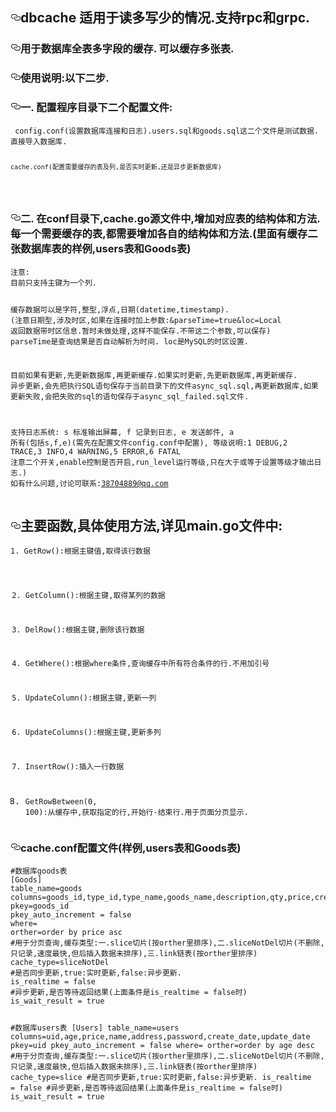   <div id="readme" class="Box-body readme blob js-code-block-container px-5">
    <article class="markdown-body entry-content" itemprop="text"><h2><a id="user-content-dbcache-适用于读多写少的情况支持rpc和grpc" class="anchor" aria-hidden="true" href="#dbcache-适用于读多写少的情况支持rpc和grpc"><svg class="octicon octicon-link" viewBox="0 0 16 16" version="1.1" width="16" height="16" aria-hidden="true"><path fill-rule="evenodd" d="M4 9h1v1H4c-1.5 0-3-1.69-3-3.5S2.55 3 4 3h4c1.45 0 3 1.69 3 3.5 0 1.41-.91 2.72-2 3.25V8.59c.58-.45 1-1.27 1-2.09C10 5.22 8.98 4 8 4H4c-.98 0-2 1.22-2 2.5S3 9 4 9zm9-3h-1v1h1c1 0 2 1.22 2 2.5S13.98 12 13 12H9c-.98 0-2-1.22-2-2.5 0-.83.42-1.64 1-2.09V6.25c-1.09.53-2 1.84-2 3.25C6 11.31 7.55 13 9 13h4c1.45 0 3-1.69 3-3.5S14.5 6 13 6z"></path></svg></a>dbcache 适用于读多写少的情况.支持rpc和grpc.</h2>
<h3><a id="user-content-用于数据库全表多字段的缓存-可以缓存多张表" class="anchor" aria-hidden="true" href="#用于数据库全表多字段的缓存-可以缓存多张表"><svg class="octicon octicon-link" viewBox="0 0 16 16" version="1.1" width="16" height="16" aria-hidden="true"><path fill-rule="evenodd" d="M4 9h1v1H4c-1.5 0-3-1.69-3-3.5S2.55 3 4 3h4c1.45 0 3 1.69 3 3.5 0 1.41-.91 2.72-2 3.25V8.59c.58-.45 1-1.27 1-2.09C10 5.22 8.98 4 8 4H4c-.98 0-2 1.22-2 2.5S3 9 4 9zm9-3h-1v1h1c1 0 2 1.22 2 2.5S13.98 12 13 12H9c-.98 0-2-1.22-2-2.5 0-.83.42-1.64 1-2.09V6.25c-1.09.53-2 1.84-2 3.25C6 11.31 7.55 13 9 13h4c1.45 0 3-1.69 3-3.5S14.5 6 13 6z"></path></svg></a>用于数据库全表多字段的缓存. 可以缓存多张表.</h3>
<h3><a id="user-content-使用说明以下二步" class="anchor" aria-hidden="true" href="#使用说明以下二步"><svg class="octicon octicon-link" viewBox="0 0 16 16" version="1.1" width="16" height="16" aria-hidden="true"><path fill-rule="evenodd" d="M4 9h1v1H4c-1.5 0-3-1.69-3-3.5S2.55 3 4 3h4c1.45 0 3 1.69 3 3.5 0 1.41-.91 2.72-2 3.25V8.59c.58-.45 1-1.27 1-2.09C10 5.22 8.98 4 8 4H4c-.98 0-2 1.22-2 2.5S3 9 4 9zm9-3h-1v1h1c1 0 2 1.22 2 2.5S13.98 12 13 12H9c-.98 0-2-1.22-2-2.5 0-.83.42-1.64 1-2.09V6.25c-1.09.53-2 1.84-2 3.25C6 11.31 7.55 13 9 13h4c1.45 0 3-1.69 3-3.5S14.5 6 13 6z"></path></svg></a>使用说明:以下二步.</h3>
<h3><a id="user-content-一-配置程序目录下二个配置文件" class="anchor" aria-hidden="true" href="#一-配置程序目录下二个配置文件"><svg class="octicon octicon-link" viewBox="0 0 16 16" version="1.1" width="16" height="16" aria-hidden="true"><path fill-rule="evenodd" d="M4 9h1v1H4c-1.5 0-3-1.69-3-3.5S2.55 3 4 3h4c1.45 0 3 1.69 3 3.5 0 1.41-.91 2.72-2 3.25V8.59c.58-.45 1-1.27 1-2.09C10 5.22 8.98 4 8 4H4c-.98 0-2 1.22-2 2.5S3 9 4 9zm9-3h-1v1h1c1 0 2 1.22 2 2.5S13.98 12 13 12H9c-.98 0-2-1.22-2-2.5 0-.83.42-1.64 1-2.09V6.25c-1.09.53-2 1.84-2 3.25C6 11.31 7.55 13 9 13h4c1.45 0 3-1.69 3-3.5S14.5 6 13 6z"></path></svg></a>一. 配置程序目录下二个配置文件:</h3>
<pre><code>	config.conf(设置数据库连接和日志).users.sql和goods.sql这二个文件是测试数据.直接导入数据库.
	
	cache.conf(配置需要缓存的表及列,是否实时更新,还是异步更新数据库)
</code></pre>
<h3><a id="user-content-二-在conf目录下cachego源文件中增加对应表的结构体和方法每一个需要缓存的表都需要增加各自的结构体和方法里面有缓存二张数据库表的样例users表和goods表" class="anchor" aria-hidden="true" href="#二-在conf目录下cachego源文件中增加对应表的结构体和方法每一个需要缓存的表都需要增加各自的结构体和方法里面有缓存二张数据库表的样例users表和goods表"><svg class="octicon octicon-link" viewBox="0 0 16 16" version="1.1" width="16" height="16" aria-hidden="true"><path fill-rule="evenodd" d="M4 9h1v1H4c-1.5 0-3-1.69-3-3.5S2.55 3 4 3h4c1.45 0 3 1.69 3 3.5 0 1.41-.91 2.72-2 3.25V8.59c.58-.45 1-1.27 1-2.09C10 5.22 8.98 4 8 4H4c-.98 0-2 1.22-2 2.5S3 9 4 9zm9-3h-1v1h1c1 0 2 1.22 2 2.5S13.98 12 13 12H9c-.98 0-2-1.22-2-2.5 0-.83.42-1.64 1-2.09V6.25c-1.09.53-2 1.84-2 3.25C6 11.31 7.55 13 9 13h4c1.45 0 3-1.69 3-3.5S14.5 6 13 6z"></path></svg></a>二. 在conf目录下,cache.go源文件中,增加对应表的结构体和方法.每一个需要缓存的表,都需要增加各自的结构体和方法.(里面有缓存二张数据库表的样例,users表和Goods表)</h3>
<pre><code>注意:
目前只支持主键为一个列.

缓存数据可以是字符,整型,浮点,日期(datetime,timestamp).	
(注意日期型,涉及时区,如果在连接时加上参数:&amp;parseTime=true&amp;loc=Local 返回数据带时区信息.暂时未做处理,这样不能保存.不带这二个参数,可以保存)
parseTime是查询结果是否自动解析为时间. loc是MySQL的时区设置.

目前如果有更新,先更新数据库,再更新缓存.如果实时更新,先更新数据库,再更新缓存.
异步更新,会先把执行SQL语句保存于当前目录下的文件async_sql.sql,再更新数据库,如果更新失败,会把失败的sql的语句保存于async_sql_failed.sql文件.

支持日志系统: s 标准输出屏幕, f 记录到日志, e 发送邮件, a 所有(包括s,f,e)(需先在配置文件config.conf中配置),
等级说明:1 DEBUG,2 TRACE,3 INFO,4 WARNING,5 ERROR,6 FATAL
注意二个开关,enable控制是否开启,run_level运行等级,只在大于或等于设置等级才输出日志.)
如有什么问题,讨论可联系:38704889@qq.com
</code></pre>
<h2><a id="user-content-主要函数具体使用方法详见maingo文件中" class="anchor" aria-hidden="true" href="#主要函数具体使用方法详见maingo文件中"><svg class="octicon octicon-link" viewBox="0 0 16 16" version="1.1" width="16" height="16" aria-hidden="true"><path fill-rule="evenodd" d="M4 9h1v1H4c-1.5 0-3-1.69-3-3.5S2.55 3 4 3h4c1.45 0 3 1.69 3 3.5 0 1.41-.91 2.72-2 3.25V8.59c.58-.45 1-1.27 1-2.09C10 5.22 8.98 4 8 4H4c-.98 0-2 1.22-2 2.5S3 9 4 9zm9-3h-1v1h1c1 0 2 1.22 2 2.5S13.98 12 13 12H9c-.98 0-2-1.22-2-2.5 0-.83.42-1.64 1-2.09V6.25c-1.09.53-2 1.84-2 3.25C6 11.31 7.55 13 9 13h4c1.45 0 3-1.69 3-3.5S14.5 6 13 6z"></path></svg></a>主要函数,具体使用方法,详见main.go文件中:</h2>
<pre><code>1. GetRow():根据主键值,取得该行数据

2. GetColumn():根据主键,取得某列的数据

3. DelRow():根据主键,删除该行数据

4. GetWhere():根据where条件,查询缓存中所有符合条件的行.不用加引号

5. UpdateColumn():根据主键,更新一列

6. UpdateColumns():根据主键,更新多列

7. InsertRow():插入一行数据

8. GetRowBetween(0, 100):从缓存中,获取指定的行,开始行-结束行.用于页面分页显示.
</code></pre>
<h3><a id="user-content-cacheconf配置文件样例users表和goods表" class="anchor" aria-hidden="true" href="#cacheconf配置文件样例users表和goods表"><svg class="octicon octicon-link" viewBox="0 0 16 16" version="1.1" width="16" height="16" aria-hidden="true"><path fill-rule="evenodd" d="M4 9h1v1H4c-1.5 0-3-1.69-3-3.5S2.55 3 4 3h4c1.45 0 3 1.69 3 3.5 0 1.41-.91 2.72-2 3.25V8.59c.58-.45 1-1.27 1-2.09C10 5.22 8.98 4 8 4H4c-.98 0-2 1.22-2 2.5S3 9 4 9zm9-3h-1v1h1c1 0 2 1.22 2 2.5S13.98 12 13 12H9c-.98 0-2-1.22-2-2.5 0-.83.42-1.64 1-2.09V6.25c-1.09.53-2 1.84-2 3.25C6 11.31 7.55 13 9 13h4c1.45 0 3-1.69 3-3.5S14.5 6 13 6z"></path></svg></a>cache.conf配置文件(样例,users表和Goods表)</h3>
<pre><code>#数据库goods表
[Goods]
table_name=goods
columns=goods_id,type_id,type_name,goods_name,description,qty,price,create_date,update_date
pkey=goods_id
pkey_auto_increment = false
where=
orther=order by price asc
#用于分页查询,缓存类型:一.slice切片(按orther里排序),二.sliceNotDel切片(不删除,只记录,速度最快,但后插入数据未排序),三.link链表(按orther里排序)
cache_type=sliceNotDel
#是否同步更新,true:实时更新,false:异步更新.
is_realtime = false
#异步更新,是否等待返回结果(上面条件是is_realtime = false时)
is_wait_result = true

#数据库users表
[Users]
table_name=users
columns=uid,age,price,name,address,password,create_date,update_date
pkey=uid
pkey_auto_increment = false
where=
orther=order by age desc
#用于分页查询,缓存类型:一.slice切片(按orther里排序),二.sliceNotDel切片(不删除,只记录,速度最快,但后插入数据未排序),三.link链表(按orther里排序)
cache_type=slice
#是否同步更新,true:实时更新,false:异步更新.
is_realtime = false
#异步更新,是否等待返回结果(上面条件是is_realtime = false时)
is_wait_result = true

